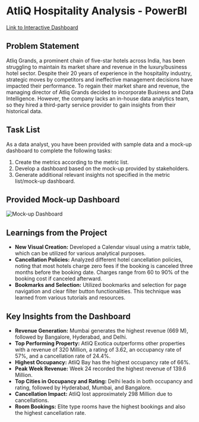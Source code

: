 # AtliQ Hospitality Analysis - PowerBI

[Link to Interactive Dashboard](#)

## Problem Statement
Atliq Grands, a prominent chain of five-star hotels across India, has been struggling to maintain its market share and revenue in the luxury/business hotel sector. Despite their 20 years of experience in the hospitality industry, strategic moves by competitors and ineffective management decisions have impacted their performance. To regain their market share and revenue, the managing director of Atliq Grands decided to incorporate Business and Data Intelligence. However, the company lacks an in-house data analytics team, so they hired a third-party service provider to gain insights from their historical data.

## Task List
As a data analyst, you have been provided with sample data and a mock-up dashboard to complete the following tasks:

1. Create the metrics according to the metric list.
2. Develop a dashboard based on the mock-up provided by stakeholders.
3. Generate additional relevant insights not specified in the metric list/mock-up dashboard.

## Provided Mock-up Dashboard
![Mock-up Dashboard](https://github.com/kunalsaurabh/Hospitality-Analysis-PowerBI/blob/main/Dataset/mock%20up%20dashboard_atliq%20grands.png)

## Learnings from the Project
- **New Visual Creation:** Developed a Calendar visual using a matrix table, which can be utilized for various analytical purposes.
- **Cancellation Policies:** Analyzed different hotel cancellation policies, noting that most hotels charge zero fees if the booking is canceled three months before the booking date. Charges range from 60 to 90% of the booking cost if canceled afterward.
- **Bookmarks and Selection:** Utilized bookmarks and selection for page navigation and clear filter button functionalities. This technique was learned from various tutorials and resources.

## Key Insights from the Dashboard
- **Revenue Generation:** Mumbai generates the highest revenue (669 M), followed by Bangalore, Hyderabad, and Delhi.
- **Top Performing Property:** AtliQ Exotica outperforms other properties with a revenue of 320 Million, a rating of 3.62, an occupancy rate of 57%, and a cancellation rate of 24.4%.
- **Highest Occupancy:** AtliQ Bay has the highest occupancy rate of 66%.
- **Peak Week Revenue:** Week 24 recorded the highest revenue of 139.6 Million.
- **Top Cities in Occupancy and Rating:** Delhi leads in both occupancy and rating, followed by Hyderabad, Mumbai, and Bangalore.
- **Cancellation Impact:** AtliQ lost approximately 298 Million due to cancellations.
- **Room Bookings:** Elite type rooms have the highest bookings and also the highest cancellation rate.

